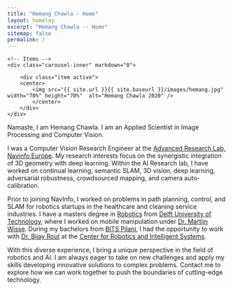 ```yaml
---
title: "Hemang Chawla - Home"
layout: homelay
excerpt: "Hemang Chawla -- Home"
sitemap: false
permalink: /
---
```

<div markdown="0" id="carousel" class="carousel slide" data-ride="carousel" data-interval="5000" data-pause="hover" >
    <!-- Menu -->
    <!--
    <ol class="carousel-indicators">
        <li data-target="#carousel" data-slide-to="0" class="active"></li>
    </ol>
    -->

    <!-- Items -->
    <div class="carousel-inner" markdown="0">

        <div class="item active">
        <center>
            <img src="{{ site.url }}{{ site.baseurl }}/images/hemang.jpg" width="70%" height="70%"  alt="Hemang Chawla 2020" />
            </center>
        </div>
    </div>
  <!--
  <a class="left carousel-control" href="#carousel" role="button" data-slide="prev">
    <span class="glyphicon glyphicon-chevron-left" aria-hidden="true"></span>
    <span class="sr-only">Previous</span>
  </a>
  <a class="right carousel-control" href="#carousel" role="button" data-slide="next">
    <span class="glyphicon glyphicon-chevron-right" aria-hidden="true"></span>
    <span class="sr-only">Next</span>
  </a>
-->
</div>

Namaste, I am Hemang Chawla. I am an Applied Scientist in Image Processing and Computer Vision. 

I was a Computer Vision Research Engineer at the 
[Advanced Research Lab, Navinfo Europe](https://www.navinfo.eu/expertise/artificial-intelligence/). My research 
interests focus on the synergistic integration of 3D geometry with deep learning.  Within the AI Research lab, I have 
worked on continual learning, semantic SLAM, 3D vision, deep learning, adversarial robustness, crowdsourced mapping, 
and camera auto-calibration. 

Prior to joining NavInfo, I worked on problems in path planning, control, and SLAM for robotics startups in the 
healthcare and cleaning service industries. I have a masters degree in [Robotics](https://tudelftroboticsinstitute.nl/) 
from [Delft University of Technology](https://www.tudelft.nl/), where I worked on mobile manipulation under 
[Dr. Martijn Wisse](https://scholar.google.nl/citations?hl=en&user=ddu5MKwAAAAJ). During my bachelors from 
[BITS Pilani](https://www.bits-pilani.ac.in/), I had the opportunity to work with 
[Dr. Bijay Rout](https://scholar.google.nl/citations?user=BH13o4YAAAAJ) at the 
[Center for Robotics and Intelligent Systems](https://www.bits-pilani.ac.in/pilani/centreforrobotics/Home). 

With this diverse experience, I bring a unique perspective in the field of robotics and AI. 
I am always eager to take on new challenges and apply my skills developing innovative solutions to complex problems. 
Contact me to explore how we can work together to push the boundaries of cutting-edge technology.

<p align="center"><span class="fa fa-user-robot"></span><span class="fa fa-brain-circuit"></span><span class="fa fa-microchip-ai"></span></p>

